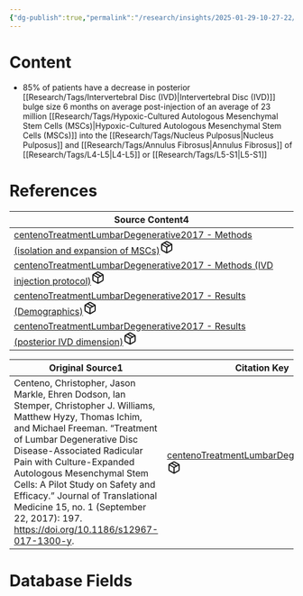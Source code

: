 ```yaml
---
{"dg-publish":true,"permalink":"/research/insights/2025-01-29-10-27-22/","updated":"2025-01-29T10:27:22-05:00"}
---
```


# Content
- 85% of patients have a decrease in posterior [[Research/Tags/Intervertebral Disc (IVD)\|Intervertebral Disc (IVD)]] bulge size 6 months on average post-injection of an average of 23 million [[Research/Tags/Hypoxic-Cultured Autologous Mesenchymal Stem Cells (MSCs)\|Hypoxic-Cultured Autologous Mesenchymal Stem Cells (MSCs)]] into the [[Research/Tags/Nucleus Pulposus\|Nucleus Pulposus]] and [[Research/Tags/Annulus Fibrosus\|Annulus Fibrosus]] of [[Research/Tags/L4-L5\|L4-L5]] or [[Research/Tags/L5-S1\|L5-S1]]
# References
<div><table class="dataview table-view-table"><thead class="table-view-thead"><tr class="table-view-tr-header"><th class="table-view-th"><span>Source Content</span><span class="dataview small-text">4</span></th></tr></thead><tbody class="table-view-tbody"><tr><td><span><a data-tooltip-position="top" aria-label="Research/Source Content/centenoTreatmentLumbarDegenerative2017 - Methods (isolation and expansion of MSCs).md" data-href="Research/Source Content/centenoTreatmentLumbarDegenerative2017 - Methods (isolation and expansion of MSCs).md" href="Research/Source Content/centenoTreatmentLumbarDegenerative2017 - Methods (isolation and expansion of MSCs).md" class="internal-link" target="_blank" rel="noopener nofollow" fileclass-name="Research Links">centenoTreatmentLumbarDegenerative2017 - Methods (isolation and expansion of MSCs)</a><a class="metadata-menu fileclass-icon"><svg xmlns="http://www.w3.org/2000/svg" width="24" height="24" viewBox="0 0 24 24" fill="none" stroke="currentColor" stroke-width="2" stroke-linecap="round" stroke-linejoin="round" class="svg-icon lucide-package"><path d="m7.5 4.27 9 5.15"></path><path d="M21 8a2 2 0 0 0-1-1.73l-7-4a2 2 0 0 0-2 0l-7 4A2 2 0 0 0 3 8v8a2 2 0 0 0 1 1.73l7 4a2 2 0 0 0 2 0l7-4A2 2 0 0 0 21 16Z"></path><path d="m3.3 7 8.7 5 8.7-5"></path><path d="M12 22V12"></path></svg></a></span></td></tr><tr><td><span><a data-tooltip-position="top" aria-label="Research/Source Content/centenoTreatmentLumbarDegenerative2017 - Methods (IVD injection protocol).md" data-href="Research/Source Content/centenoTreatmentLumbarDegenerative2017 - Methods (IVD injection protocol).md" href="Research/Source Content/centenoTreatmentLumbarDegenerative2017 - Methods (IVD injection protocol).md" class="internal-link" target="_blank" rel="noopener nofollow" fileclass-name="Research Links">centenoTreatmentLumbarDegenerative2017 - Methods (IVD injection protocol)</a><a class="metadata-menu fileclass-icon"><svg xmlns="http://www.w3.org/2000/svg" width="24" height="24" viewBox="0 0 24 24" fill="none" stroke="currentColor" stroke-width="2" stroke-linecap="round" stroke-linejoin="round" class="svg-icon lucide-package"><path d="m7.5 4.27 9 5.15"></path><path d="M21 8a2 2 0 0 0-1-1.73l-7-4a2 2 0 0 0-2 0l-7 4A2 2 0 0 0 3 8v8a2 2 0 0 0 1 1.73l7 4a2 2 0 0 0 2 0l7-4A2 2 0 0 0 21 16Z"></path><path d="m3.3 7 8.7 5 8.7-5"></path><path d="M12 22V12"></path></svg></a></span></td></tr><tr><td><span><a data-tooltip-position="top" aria-label="Research/Source Content/centenoTreatmentLumbarDegenerative2017 - Results (Demographics).md" data-href="Research/Source Content/centenoTreatmentLumbarDegenerative2017 - Results (Demographics).md" href="Research/Source Content/centenoTreatmentLumbarDegenerative2017 - Results (Demographics).md" class="internal-link" target="_blank" rel="noopener nofollow" fileclass-name="Research Links">centenoTreatmentLumbarDegenerative2017 - Results (Demographics)</a><a class="metadata-menu fileclass-icon"><svg xmlns="http://www.w3.org/2000/svg" width="24" height="24" viewBox="0 0 24 24" fill="none" stroke="currentColor" stroke-width="2" stroke-linecap="round" stroke-linejoin="round" class="svg-icon lucide-package"><path d="m7.5 4.27 9 5.15"></path><path d="M21 8a2 2 0 0 0-1-1.73l-7-4a2 2 0 0 0-2 0l-7 4A2 2 0 0 0 3 8v8a2 2 0 0 0 1 1.73l7 4a2 2 0 0 0 2 0l7-4A2 2 0 0 0 21 16Z"></path><path d="m3.3 7 8.7 5 8.7-5"></path><path d="M12 22V12"></path></svg></a></span></td></tr><tr><td><span><a data-tooltip-position="top" aria-label="Research/Source Content/centenoTreatmentLumbarDegenerative2017 - Results (posterior IVD dimension).md" data-href="Research/Source Content/centenoTreatmentLumbarDegenerative2017 - Results (posterior IVD dimension).md" href="Research/Source Content/centenoTreatmentLumbarDegenerative2017 - Results (posterior IVD dimension).md" class="internal-link" target="_blank" rel="noopener nofollow" fileclass-name="Research Links">centenoTreatmentLumbarDegenerative2017 - Results (posterior IVD dimension)</a><a class="metadata-menu fileclass-icon"><svg xmlns="http://www.w3.org/2000/svg" width="24" height="24" viewBox="0 0 24 24" fill="none" stroke="currentColor" stroke-width="2" stroke-linecap="round" stroke-linejoin="round" class="svg-icon lucide-package"><path d="m7.5 4.27 9 5.15"></path><path d="M21 8a2 2 0 0 0-1-1.73l-7-4a2 2 0 0 0-2 0l-7 4A2 2 0 0 0 3 8v8a2 2 0 0 0 1 1.73l7 4a2 2 0 0 0 2 0l7-4A2 2 0 0 0 21 16Z"></path><path d="m3.3 7 8.7 5 8.7-5"></path><path d="M12 22V12"></path></svg></a></span></td></tr></tbody></table></div><div><table class="dataview table-view-table"><thead class="table-view-thead"><tr class="table-view-tr-header"><th class="table-view-th"><span>Original Source</span><span class="dataview small-text">1</span></th><th class="table-view-th"><span>Citation Key</span></th></tr></thead><tbody class="table-view-tbody"><tr><td><span>Centeno, Christopher, Jason Markle, Ehren Dodson, Ian Stemper, Christopher J. Williams, Matthew Hyzy, Thomas Ichim, and Michael Freeman. “Treatment of Lumbar Degenerative Disc Disease-Associated Radicular Pain with Culture-Expanded Autologous Mesenchymal Stem Cells: A Pilot Study on Safety and Efficacy.” Journal of Translational Medicine 15, no. 1 (September 22, 2017): 197. <a rel="noopener nofollow" class="external-link" href="https://doi.org/10.1186/s12967-017-1300-y" target="_blank">https://doi.org/10.1186/s12967-017-1300-y</a>.</span></td><td><span><a data-tooltip-position="top" aria-label="Research/Evidence Sources/centenoTreatmentLumbarDegenerative2017.md" data-href="Research/Evidence Sources/centenoTreatmentLumbarDegenerative2017.md" href="Research/Evidence Sources/centenoTreatmentLumbarDegenerative2017.md" class="internal-link" target="_blank" rel="noopener nofollow" fileclass-name="Research Links">centenoTreatmentLumbarDegenerative2017</a><a class="metadata-menu fileclass-icon"><svg xmlns="http://www.w3.org/2000/svg" width="24" height="24" viewBox="0 0 24 24" fill="none" stroke="currentColor" stroke-width="2" stroke-linecap="round" stroke-linejoin="round" class="svg-icon lucide-package"><path d="m7.5 4.27 9 5.15"></path><path d="M21 8a2 2 0 0 0-1-1.73l-7-4a2 2 0 0 0-2 0l-7 4A2 2 0 0 0 3 8v8a2 2 0 0 0 1 1.73l7 4a2 2 0 0 0 2 0l7-4A2 2 0 0 0 21 16Z"></path><path d="m3.3 7 8.7 5 8.7-5"></path><path d="M12 22V12"></path></svg></a></span></td></tr></tbody></table></div>

# Database Fields